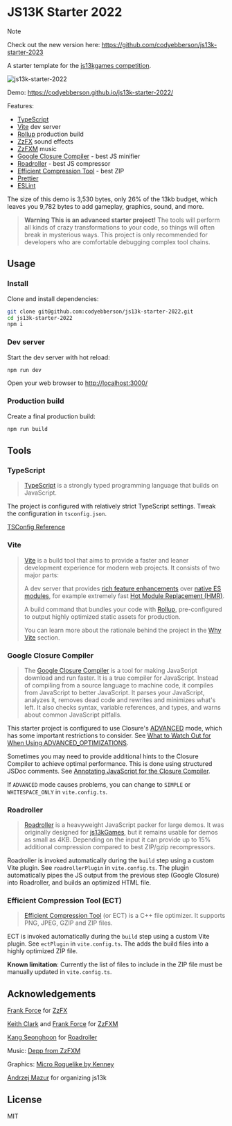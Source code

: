 # JS13K Starter 2022

> [!NOTE]
> Check out the new version here: https://github.com/codyebberson/js13k-starter-2023

A starter template for the [js13kgames competition](https://js13kgames.com/).

![js13k-starter-2022](https://codyebberson.github.io/js13k-starter-2022/js13k-starter-2022.gif)

Demo: <https://codyebberson.github.io/js13k-starter-2022/>

Features:

- [TypeScript](https://www.typescriptlang.org/)
- [Vite](https://vitejs.dev/) dev server
- [Rollup](https://rollupjs.org/guide/en/) production build
- [ZzFX](https://github.com/KilledByAPixel/ZzFX) sound effects
- [ZzFXM](https://github.com/keithclark/ZzFXM) music
- [Google Closure Compiler](https://github.com/google/closure-compiler) - best JS minifier
- [Roadroller](https://lifthrasiir.github.io/roadroller/) - best JS compressor
- [Efficient Compression Tool](https://github.com/fhanau/Efficient-Compression-Tool) - best ZIP
- [Prettier](https://prettier.io/)
- [ESLint](https://eslint.org/)

The size of this demo is 3,530 bytes, only 26% of the 13kb budget, which leaves you 9,782 bytes to add gameplay, graphics, sound, and more.

> **Warning**
> **This is an advanced starter project!** The tools will perform all kinds of crazy transformations to your code, so things will often break in mysterious ways. This project is only recommended for developers who are comfortable debugging complex tool chains.

## Usage

### Install

Clone and install dependencies:

```bash
git clone git@github.com:codyebberson/js13k-starter-2022.git
cd js13k-starter-2022
npm i
```

### Dev server

Start the dev server with hot reload:

```bash
npm run dev
```

Open your web browser to <http://localhost:3000/>

### Production build

Create a final production build:

```bash
npm run build
```

## Tools

### TypeScript

> [TypeScript](https://www.typescriptlang.org/) is a strongly typed programming language that builds on JavaScript.

The project is configured with relatively strict TypeScript settings. Tweak the configuration in `tsconfig.json`.

[TSConfig Reference](https://www.typescriptlang.org/tsconfig)

### Vite

> [Vite](https://vitejs.dev/) is a build tool that aims to provide a faster and leaner development experience for modern web projects. It consists of two major parts:
>
> A dev server that provides [rich feature enhancements](https://vitejs.dev/guide/features.html) over [native ES modules](https://developer.mozilla.org/en-US/docs/Web/JavaScript/Guide/Modules), for example extremely fast [Hot Module Replacement (HMR)](https://vitejs.dev/guide/features.html#hot-module-replacement).
>
> A build command that bundles your code with [Rollup](https://rollupjs.org/), pre-configured to output highly optimized static assets for production.
>
> You can learn more about the rationale behind the project in the [Why Vite](https://vitejs.dev/guide/why.html) section.

### Google Closure Compiler

> The [Google Closure Compiler](https://github.com/google/closure-compiler) is a tool for making JavaScript download and run faster. It is a true compiler for JavaScript. Instead of compiling from a source language to machine code, it compiles from JavaScript to better JavaScript. It parses your JavaScript, analyzes it, removes dead code and rewrites and minimizes what's left. It also checks syntax, variable references, and types, and warns about common JavaScript pitfalls.

This starter project is configured to use Closure's [ADVANCED](https://developers.google.com/closure/compiler/docs/api-tutorial3) mode, which has some important restrictions to consider. See [What to Watch Out for When Using ADVANCED_OPTIMIZATIONS](https://developers.google.com/closure/compiler/docs/api-tutorial3#dangers).

Sometimes you may need to provide additional hints to the Closure Compiler to achieve optimal performance. This is done using structured JSDoc comments. See [Annotating JavaScript for the Closure Compiler](https://github.com/google/closure-compiler/wiki/Annotating-JavaScript-for-the-Closure-Compiler).

If `ADVANCED` mode causes problems, you can change to `SIMPLE` or `WHITESPACE_ONLY` in `vite.config.ts`.

### Roadroller

> [Roadroller](https://github.com/lifthrasiir/roadroller) is a heavyweight JavaScript packer for large demos. It was originally designed for [js13kGames](https://js13kgames.com/), but it remains usable for demos as small as 4KB. Depending on the input it can provide up to 15% additional compression compared to best ZIP/gzip recompressors.

Roadroller is invoked automatically during the `build` step using a custom Vite plugin. See `roadrollerPlugin` in `vite.config.ts`. The plugin automatically pipes the JS output from the previous step (Google Closure) into Roadroller, and builds an optimized HTML file.

### Efficient Compression Tool (ECT)

> [Efficient Compression Tool](https://github.com/fhanau/Efficient-Compression-Tool) (or ECT) is a C++ file optimizer. It supports PNG, JPEG, GZIP and ZIP files.

ECT is invoked automatically during the `build` step using a custom Vite plugin. See `ectPlugin` in `vite.config.ts`. The adds the build files into a highly optimized ZIP file.

**Known limitation**: Currently the list of files to include in the ZIP file must be manually updated in `vite.config.ts`.

## Acknowledgements

[Frank Force](https://twitter.com/KilledByAPixel) for [ZzFX](https://github.com/KilledByAPixel/ZzFX)

[Keith Clark](https://twitter.com/keithclarkcouk) and [Frank Force](https://twitter.com/KilledByAPixel) for [ZzFXM](https://keithclark.github.io/ZzFXM/)

[Kang Seonghoon](https://mearie.org/) for [Roadroller](https://lifthrasiir.github.io/roadroller/)

Music: [Depp from ZzFXM](https://keithclark.github.io/ZzFXM/)

Graphics: [Micro Roguelike by Kenney](https://www.kenney.nl/assets/micro-roguelike)

[Andrzej Mazur](https://end3r.com/) for organizing js13k

## License

MIT
